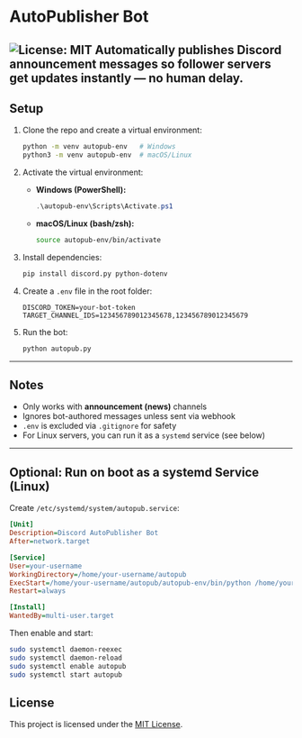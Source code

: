 # AutoPublisher Bot
![License: MIT](https://img.shields.io/badge/License-MIT-yellow.svg)
Automatically publishes Discord announcement messages so follower servers get updates instantly — no human delay.
---

## Setup

1. Clone the repo and create a virtual environment:
   ```bash
   python -m venv autopub-env   # Windows
   python3 -m venv autopub-env  # macOS/Linux
   ```

2. Activate the virtual environment:

   - **Windows (PowerShell):**
     ```powershell
     .\autopub-env\Scripts\Activate.ps1
     ```

   - **macOS/Linux (bash/zsh):**
     ```bash
     source autopub-env/bin/activate
     ```

3. Install dependencies:
   ```bash
   pip install discord.py python-dotenv
   ```

4. Create a `.env` file in the root folder:
   ```env
   DISCORD_TOKEN=your-bot-token
   TARGET_CHANNEL_IDS=123456789012345678,123456789012345679
   ```

5. Run the bot:
   ```bash
   python autopub.py
   ```

---

## Notes

- Only works with **announcement (news)** channels
- Ignores bot-authored messages unless sent via webhook
- `.env` is excluded via `.gitignore` for safety
- For Linux servers, you can run it as a `systemd` service (see below)

---

## Optional: Run on boot as a systemd Service (Linux)

Create `/etc/systemd/system/autopub.service`:

```ini
[Unit]
Description=Discord AutoPublisher Bot
After=network.target

[Service]
User=your-username
WorkingDirectory=/home/your-username/autopub
ExecStart=/home/your-username/autopub/autopub-env/bin/python /home/your-username/autopub/autopub.py
Restart=always

[Install]
WantedBy=multi-user.target
```

Then enable and start:

```bash
sudo systemctl daemon-reexec
sudo systemctl daemon-reload
sudo systemctl enable autopub
sudo systemctl start autopub
```

## License

This project is licensed under the [MIT License](LICENSE).
